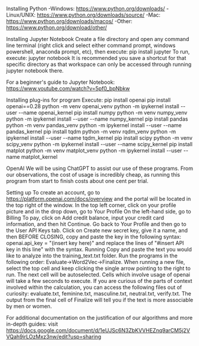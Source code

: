 Installing Python
-Windows: https://www.python.org/downloads/
-Linux/UNIX: https://www.python.org/downloads/source/
-Mac: https://www.python.org/downloads/macos/
-Other: https://www.python.org/download/other/

Installing Jupyter Notebook
  Create a file directory and open any command line terminal (right click and select either command prompt, windows powershell, anaconda prompt, etc), then execute: pip install jupyter
  To run, execute: jupyter notebook
  It is recommended you save a shortcut for that specific directory as that workspace can only be accessed through running jupyter notebook there.

For a beginner's guide to Jupyter Notebook: https://www.youtube.com/watch?v=5pf0_bpNbkw

Installing plug-ins for program
  Execute:
  pip install openai
  pip install openai==0.28
  python -m venv openai_venv
  python -m ipykernel install --user --name openai_kernel
  pip install numpy
  python -m venv numpy_venv
  python -m ipykernel install --user --name numpy_kernel
  pip install pandas
  python -m venv pandas_venv
  python -m ipykernel install --user --name pandas_kernel
  pip install tqdm
  python -m venv rqdm_venv
  python -m ipykernel install --user --name tqdm_kernel
  pip install scipy
  python -m venv scipy_venv
  python -m ipykernel install --user --name scipy_kernel
  pip install matplot
  python -m venv matplot_venv
  python -m ipykernel install --user --name matplot_kernel

OpenAI
  We will be using ChatGPT to assist our use of these programs. From our observations, the cost of usage is incredibly cheap, as running this program from start to   finish costs about one cent per trial.

  Setting up
    To create an account, go to https://platform.openai.com/docs/overview and the portal will be located in the top right of the window.
    In the top left corner, click on your profile picture and in the drop down, go to Your Profile
    On the left-hand side, go to Billing
    To pay, click on Add credit balance, input your credit card information, and then hit Continue.
    Go back to Your Profile and then go to the User API Keys tab. 
    Click on Create new secret key, give it a name, and then BEFORE CLOSING, copy and paste the key in the following syntax: openai.api_key = "(insert key here)"       and replace the lines of "#insert API key in this line" with the syntax.
  Running
    Copy and paste the text you would like to analyze into the training_text.txt folder.
    Run the programs in the following order: Evaluate->Word2Vec->Finalize. 
    When running a new file, select the top cell and keep clicking the single arrow pointing to the right to run. The next cell will be autoselected.
    Cells which involve usage of openai will take a few seconds to execute. If you are curious of the parts of context involved within the calculation, you can         access the following files out of curiosity: evaluate.txt, feminine.txt, masculine.txt, neutral.txt, verify.txt.
    The output from the final cell of Finalize will tell you if the text is more associable by men or women.

For additional documentation on the justification of our algorithms and more in-depth guides: visit https://docs.google.com/document/d/1eUJSc6N3ZbKVVHEZnq9arCM5j2VVQah9irLOzMxz3nw/edit?usp=sharing
